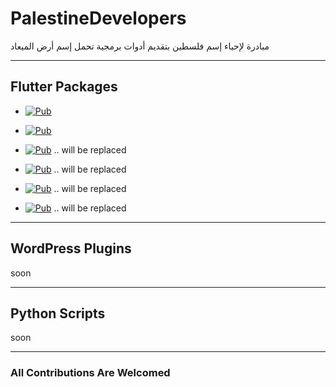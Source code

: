 # PalestineDevelopers

مبادرة لإحياء إسم فلسطين بتقديم أدوات برمجية تحمل إسم أرض الميعاد

---

## Flutter Packages

* [![Pub](https://img.shields.io/badge/Palestine%20Trusted%20Device-pub-blue)](https://pub.dev/packages/palestine_trusted_device)

* [![Pub](https://img.shields.io/badge/Palestine%20Connection-pub-blue)](https://pub.dev/packages/palestine_connection)

* [![Pub](https://img.shields.io/badge/localize%20and%20translate-pub-blue)](https://pub.dev/packages/localize_and_translate) .. will be replaced

* [![Pub](https://img.shields.io/badge/Print%20Color-pub-blue)](https://pub.dev/packages/print_color) .. will be replaced

* [![Pub](https://img.shields.io/badge/User%20Auth-pub-blue)](https://pub.dev/packages/user_auth) .. will be replaced

* [![Pub](https://img.shields.io/badge/Flutter%20Hex%20Color-pub-blue)](https://pub.dev/packages/flutter_hex_color) .. will be replaced

---

## WordPress Plugins

soon

---

## Python Scripts

soon

---

### All Contributions Are Welcomed

